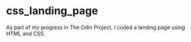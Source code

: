# css_landing_page

As part of my progress in The Odin Project, I coded a landing page using HTML and CSS.